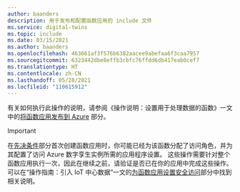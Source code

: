 ```yaml
---
author: baanders
description: 用于发布和配置函数应用的 include 文件
ms.service: digital-twins
ms.topic: include
ms.date: 03/15/2021
ms.author: baanders
ms.openlocfilehash: 463661af3f576b6382aacee9abefaa6f3caa7957
ms.sourcegitcommit: 6323442dbe8effb3cbfc76ffdd6db417eab0cef7
ms.translationtype: HT
ms.contentlocale: zh-CN
ms.lasthandoff: 05/28/2021
ms.locfileid: "110615912"
---
```

有关如何执行此操作的说明，请参阅《操作说明：设置用于处理数据的函数》一文中的[将函数应用发布到 Azure](../articles/digital-twins/how-to-create-azure-function.md#publish-the-function-app-to-azure) 部分。

> [!IMPORTANT]
> 在[先决条件](#prerequisites)部分首次创建函数应用时，你可能已经为该函数分配了访问角色，并为其配置了访问 Azure 数字孪生实例所需的应用程序设置。 这些操作需要针对整个函数应用执行一次，因此在继续之前，请验证是否已在你的应用中完成这些操作。 可以在“操作指南：引入 IoT 中心数据”一文的[为函数应用设置安全访问](../articles/digital-twins/how-to-create-azure-function.md#set-up-security-access-for-the-function-app)部分中找到相关说明。